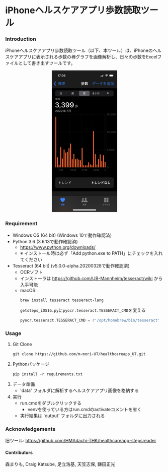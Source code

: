 # iPhoneヘルスケアアプリ歩数読取ツール

### Introduction

iPhoneヘルスケアアプリ歩数読取ツール（以下、本ツール）は、iPhoneのヘルスケアアプリに表示される歩数の棒グラフを画像解析し、日々の歩数をExcelファイルとして書き出すツールです。

<div align='center'>
<img src="./readme_images/iPhone13Mini_iOS16.png" title='歩数の棒グラフのイメージ' height="450" />
</div>

### Requirement
* Windows OS (64 bit) (Windows 10で動作確認済)
* Python 3.6 (3.6.13で動作確認済)
  * https://www.python.org/downloads/
  * ※ インストール時は必ず「Add python.exe to PATH」にチェックを入れてください
* Tesseract (64 bit) (v5.0.0-alpha.20200328で動作確認済)
  - OCRソフト
  - インストーラは https://github.com/UB-Mannheim/tesseract/wiki から入手可能
  - macOS:
    ```
    brew install tesseract tesseract-lang
    ```
    `getsteps_iOS16.py`に`pyocr.tesseract.TESSERACT_CMD`を変える
    ```python
    pyocr.tesseract.TESSERACT_CMD = r'/opt/homebrew/bin/tesseract'
    ```

### Usage

1. Git Clone
   ```shell
   git clone https://github.com/m-mori-UT/healthcareapp_UT.git
   ```
2. Pythonパッケージ
    ```shell
    pip install -r requirements.txt
    ```
3. データ準備
   * 'data' フォルダに解析するヘルスケアアプリ画像を格納する
4. 実行
   * run.cmdをダブルクリックする
     * venvを使っている方はrun.cmdのactivateコメントを省く
   * 実行結果は 'output' フォルダに出力される



### Acknowledgements

旧ツール:
https://github.com/HMAdachi-THK/healthcareapp-stepsreader


#### Contributors

森まりも, Craig Katsube, 足立浩基, 天笠志保, 鎌田正光